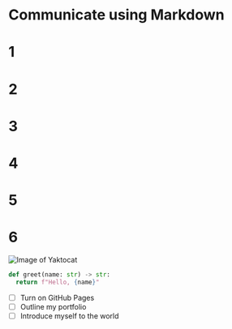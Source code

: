 # Communicate using Markdown
# 1 
# 2
# 3
# 4
# 5
# 6

![Image of Yaktocat](https://octodex.github.com/images/yaktocat.png)


```python
def greet(name: str) -> str:
  return f"Hello, {name}"
```

- [ ] Turn on GitHub Pages
- [ ] Outline my portfolio
- [ ] Introduce myself to the world
